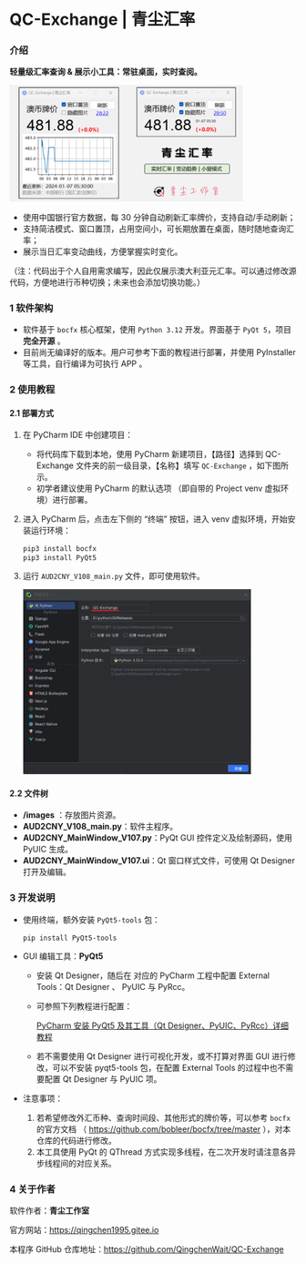 # QC-Exchange | 青尘汇率

### 介绍

**轻量级汇率查询 & 展示小工具：常驻桌面，实时查阅。**

<img src="https://github.com/QingchenWait/QC-Exchange/blob/main/images/Guide_1_intro.png?raw=true" alt="1_intro.png" style="zoom: 40%;" />

- 使用中国银行官方数据，每 30 分钟自动刷新汇率牌价，支持自动/手动刷新；
- 支持简洁模式、窗口置顶，占用空间小，可长期放置在桌面，随时随地查询汇率；
- 展示当日汇率变动曲线，方便掌握实时变化。

（注：代码出于个人自用需求编写，因此仅展示澳大利亚元汇率。可以通过修改源代码，方便地进行币种切换；未来也会添加切换功能。）

### 1 软件架构
- 软件基于 ```bocfx``` 核心框架，使用 ```Python 3.12``` 开发。界面基于 ```PyQt 5```，项目 **完全开源** 。
- 目前尚无编译好的版本。用户可参考下面的教程进行部署，并使用 PyInstaller 等工具，自行编译为可执行 APP 。

### 2 使用教程
#### 2.1 部署方式
1. 在 PyCharm IDE 中创建项目：
   - 将代码库下载到本地，使用 PyCharm 新建项目，【路径】选择到 QC-Exchange 文件夹的前一级目录，【名称】填写 ```QC-Exchange``` ，如下图所示。
   - 初学者建议使用 PyCharm 的默认选项 （即自带的 Project venv 虚拟环境）进行部署。
2. 进入 PyCharm 后，点击左下侧的 “终端” 按钮，进入 venv 虚拟环境，开始安装运行环境：
   ```
   pip3 install bocfx
   pip3 install PyQt5
   ```
3. 运行 ```AUD2CNY_V108_main.py``` 文件，即可使用软件。

     <img src="https://github.com/QingchenWait/QC-Exchange/blob/main/images/Guide_2_pycharm.png?raw=true" alt="2_pycharm.png" style="zoom: 40%;" />

#### 2.2 文件树
- **/images** ：存放图片资源。
- **AUD2CNY_V108_main.py**：软件主程序。
- **AUD2CNY_MainWindow_V107.py**：PyQt GUI 控件定义及绘制源码，使用 PyUIC 生成。
- **AUD2CNY_MainWindow_V107.ui**：Qt 窗口样式文件，可使用 Qt Designer 打开及编辑。

### 3 开发说明
- 使用终端，额外安装 ```PyQt5-tools``` 包：
  ```
  pip install PyQt5-tools
  ```
- GUI 编辑工具：**PyQt5**

  - 安装 Qt Designer，随后在 对应的 PyCharm 工程中配置 External Tools：Qt Designer 、 PyUIC 与 PyRcc。

  - 可参照下列教程进行配置：

    [PyCharm 安装 PyQt5 及其工具（Qt Designer、PyUIC、PyRcc）详细教程](https://blog.csdn.net/qq_32892383/article/details/108867482)

  - 若不需要使用 Qt Designer 进行可视化开发，或不打算对界面 GUI 进行修改，可以不安装 pyqt5-tools 包，在配置 External Tools 的过程中也不需要配置 Qt Designer 与 PyUIC 项。
    
- 注意事项：
    1. 若希望修改外汇币种、查询时间段、其他形式的牌价等，可以参考 ```bocfx``` 的官方文档 （ https://github.com/bobleer/bocfx/tree/master ），对本仓库的代码进行修改。
    3. 本工具使用 PyQt 的 QThread 方式实现多线程，在二次开发时请注意各异步线程间的对应关系。
  
### 4 关于作者

软件作者：**青尘工作室**

官方网站：https://qingchen1995.gitee.io

本程序 GitHub 仓库地址：https://github.com/QingchenWait/QC-Exchange
  
